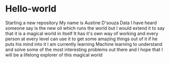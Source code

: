 # Hello-world
Starting a new repository
My name is Austine D'souza
Data I have heard someone say is the new oil which runs the world but I would extend it to say that it is a magical world in itself
It has it's own way of working and every person at every level can use it to get some amazing things out of it if he puts his mind into it
I am currently learning Machine learning to understand and solve some of the most interesting problems out there and I hope that I will be a lifelong explorer of this magical world
